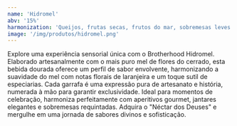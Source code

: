 ```yaml
---
name: 'Hidromel'
abv: '15%'
harmonization: 'Queijos, frutas secas, frutos do mar, sobremesas leves.'
image: '/img/produtos/hidromel.png'
---
```

Explore uma experiência sensorial única com o Brotherhood Hidromel. Elaborado artesanalmente com o mais puro mel de flores do cerrado, esta bebida dourada oferece um perfil de sabor envolvente, harmonizando a suavidade do mel com notas florais de laranjeira e um toque sutil de especiarias. Cada garrafa é uma expressão pura de artesanato e história, numerada à mão para garantir exclusividade. Ideal para momentos de celebração, harmoniza perfeitamente com aperitivos gourmet, jantares elegantes e sobremesas requintadas. Adquira o "Néctar dos Deuses" e mergulhe em uma jornada de sabores divinos e sofisticação.

